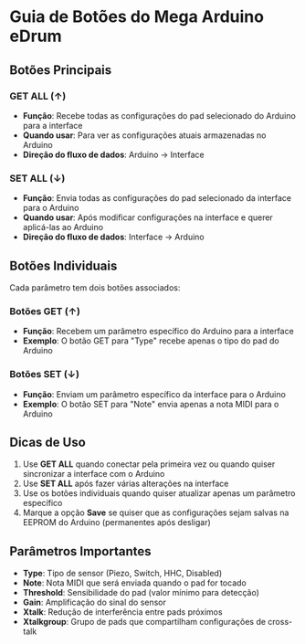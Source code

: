# Guia de Botões do Mega Arduino eDrum

## Botões Principais

### GET ALL (↑)
- **Função**: Recebe todas as configurações do pad selecionado do Arduino para a interface
- **Quando usar**: Para ver as configurações atuais armazenadas no Arduino
- **Direção do fluxo de dados**: Arduino → Interface

### SET ALL (↓)
- **Função**: Envia todas as configurações do pad selecionado da interface para o Arduino
- **Quando usar**: Após modificar configurações na interface e querer aplicá-las ao Arduino
- **Direção do fluxo de dados**: Interface → Arduino

## Botões Individuais

Cada parâmetro tem dois botões associados:

### Botões GET (↑)
- **Função**: Recebem um parâmetro específico do Arduino para a interface
- **Exemplo**: O botão GET para "Type" recebe apenas o tipo do pad do Arduino

### Botões SET (↓)
- **Função**: Enviam um parâmetro específico da interface para o Arduino
- **Exemplo**: O botão SET para "Note" envia apenas a nota MIDI para o Arduino

## Dicas de Uso

1. Use **GET ALL** quando conectar pela primeira vez ou quando quiser sincronizar a interface com o Arduino
2. Use **SET ALL** após fazer várias alterações na interface
3. Use os botões individuais quando quiser atualizar apenas um parâmetro específico
4. Marque a opção **Save** se quiser que as configurações sejam salvas na EEPROM do Arduino (permanentes após desligar)

## Parâmetros Importantes

- **Type**: Tipo de sensor (Piezo, Switch, HHC, Disabled)
- **Note**: Nota MIDI que será enviada quando o pad for tocado
- **Threshold**: Sensibilidade do pad (valor mínimo para detecção)
- **Gain**: Amplificação do sinal do sensor
- **Xtalk**: Redução de interferência entre pads próximos
- **Xtalkgroup**: Grupo de pads que compartilham configurações de cross-talk